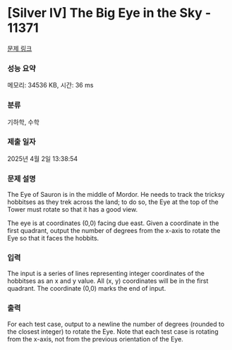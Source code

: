 # [Silver IV] The Big Eye in the Sky - 11371 

[문제 링크](https://www.acmicpc.net/problem/11371) 

### 성능 요약

메모리: 34536 KB, 시간: 36 ms

### 분류

기하학, 수학

### 제출 일자

2025년 4월 2일 13:38:54

### 문제 설명

<p>The Eye of Sauron is in the middle of Mordor. He needs to track the tricksy hobbitses as they trek across the land; to do so, the Eye at the top of the Tower must rotate so that it has a good view.</p>

<p>The eye is at coordinates (0,0) facing due east. Given a coordinate in the first quadrant, output the number of degrees from the x-axis to rotate the Eye so that it faces the hobbits.</p>

### 입력 

 <p>The input is a series of lines representing integer coordinates of the hobbitses as an x and y value. All (x, y) coordinates will be in the first quadrant. The coordinate (0,0) marks the end of input.</p>

### 출력 

 <p>For each test case, output to a newline the number of degrees (rounded to the closest integer) to rotate the Eye. Note that each test case is rotating from the x-axis, not from the previous orientation of the Eye.</p>

